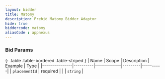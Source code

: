 ```yaml
---
layout: bidder
title: Matomy
description: Prebid Matomy Bidder Adaptor
hide: true
biddercode: matomy
aliasCode : appnexus
---
```


### Bid Params

{: .table .table-bordered .table-striped }
| Name          | Scope    | Description | Example | Type     |
|---------------|----------|-------------|---------|----------|
| `placementId` | required |             |         | `string` |
